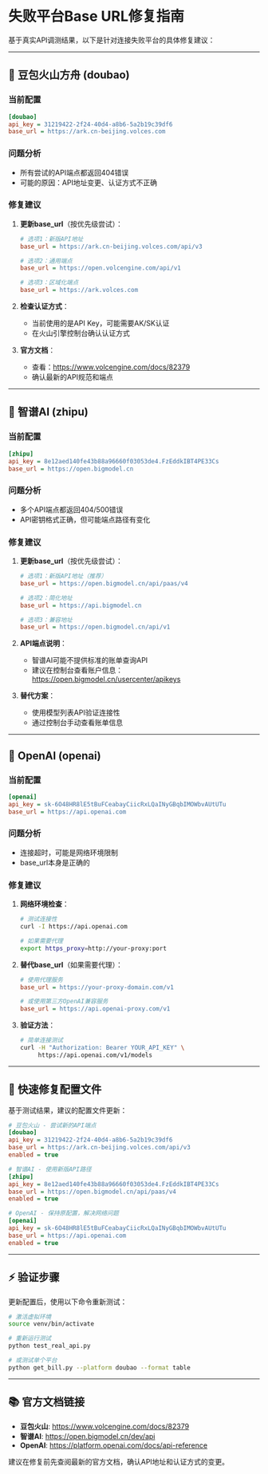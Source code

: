 # 失败平台Base URL修复指南

基于真实API调测结果，以下是针对连接失败平台的具体修复建议：

---

## 🔧 豆包火山方舟 (doubao)

### 当前配置
```ini
[doubao]
api_key = 31219422-2f24-40d4-a8b6-5a2b19c39df6
base_url = https://ark.cn-beijing.volces.com
```

### 问题分析
- 所有尝试的API端点都返回404错误
- 可能的原因：API地址变更、认证方式不正确

### 修复建议
1. **更新base_url**（按优先级尝试）：
   ```ini
   # 选项1：新版API地址
   base_url = https://ark.cn-beijing.volces.com/api/v3
   
   # 选项2：通用端点
   base_url = https://open.volcengine.com/api/v1
   
   # 选项3：区域化端点
   base_url = https://ark.volces.com
   ```

2. **检查认证方式**：
   - 当前使用的是API Key，可能需要AK/SK认证
   - 在火山引擎控制台确认认证方式

3. **官方文档**：
   - 查看：https://www.volcengine.com/docs/82379
   - 确认最新的API规范和端点

---

## 🔧 智谱AI (zhipu) 

### 当前配置
```ini
[zhipu]
api_key = 8e12aed140fe43b88a96660f03053de4.FzEddkIBT4PE33Cs
base_url = https://open.bigmodel.cn
```

### 问题分析
- 多个API端点都返回404/500错误
- API密钥格式正确，但可能端点路径有变化

### 修复建议
1. **更新base_url**（按优先级尝试）：
   ```ini
   # 选项1：新版API地址（推荐）
   base_url = https://open.bigmodel.cn/api/paas/v4
   
   # 选项2：简化地址
   base_url = https://api.bigmodel.cn
   
   # 选项3：兼容地址
   base_url = https://open.bigmodel.cn/api/v1
   ```

2. **API端点说明**：
   - 智谱AI可能不提供标准的账单查询API
   - 建议在控制台查看账户信息：https://open.bigmodel.cn/usercenter/apikeys

3. **替代方案**：
   - 使用模型列表API验证连接性
   - 通过控制台手动查看账单信息

---

## 🔧 OpenAI (openai)

### 当前配置  
```ini
[openai]
api_key = sk-6O48HR8lE5tBuFCeabayCiicRxLQaINyGBqbIMOWbvAUtUTu
base_url = https://api.openai.com
```

### 问题分析
- 连接超时，可能是网络环境限制
- base_url本身是正确的

### 修复建议
1. **网络环境检查**：
   ```bash
   # 测试连接性
   curl -I https://api.openai.com
   
   # 如果需要代理
   export https_proxy=http://your-proxy:port
   ```

2. **替代base_url**（如果需要代理）：
   ```ini
   # 使用代理服务
   base_url = https://your-proxy-domain.com/v1
   
   # 或使用第三方OpenAI兼容服务
   base_url = https://api.openai-proxy.com/v1
   ```

3. **验证方法**：
   ```bash
   # 简单连接测试
   curl -H "Authorization: Bearer YOUR_API_KEY" \
        https://api.openai.com/v1/models
   ```

---

## 📝 快速修复配置文件

基于测试结果，建议的配置文件更新：

```ini
# 豆包火山 - 尝试新的API端点
[doubao]
api_key = 31219422-2f24-40d4-a8b6-5a2b19c39df6
base_url = https://ark.cn-beijing.volces.com/api/v3
enabled = true

# 智谱AI - 使用新版API路径
[zhipu]  
api_key = 8e12aed140fe43b88a96660f03053de4.FzEddkIBT4PE33Cs
base_url = https://open.bigmodel.cn/api/paas/v4
enabled = true

# OpenAI - 保持原配置，解决网络问题
[openai]
api_key = sk-6O48HR8lE5tBuFCeabayCiicRxLQaINyGBqbIMOWbvAUtUTu  
base_url = https://api.openai.com
enabled = true
```

---

## ⚡ 验证步骤

更新配置后，使用以下命令重新测试：

```bash
# 激活虚拟环境
source venv/bin/activate

# 重新运行测试
python test_real_api.py

# 或测试单个平台
python get_bill.py --platform doubao --format table
```

---

## 📚 官方文档链接

- **豆包火山**: https://www.volcengine.com/docs/82379
- **智谱AI**: https://open.bigmodel.cn/dev/api  
- **OpenAI**: https://platform.openai.com/docs/api-reference

建议在修复前先查阅最新的官方文档，确认API地址和认证方式的变更。